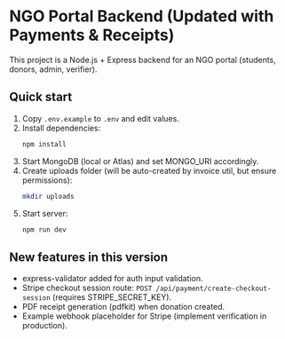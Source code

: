 # NGO Portal Backend (Updated with Payments & Receipts)
This project is a Node.js + Express backend for an NGO portal (students, donors, admin, verifier).
## Quick start
1. Copy `.env.example` to `.env` and edit values.
2. Install dependencies:
   ```bash
   npm install
   ```
3. Start MongoDB (local or Atlas) and set MONGO_URI accordingly.
4. Create uploads folder (will be auto-created by invoice util, but ensure permissions):
   ```bash
   mkdir uploads
   ```
5. Start server:
   ```bash
   npm run dev
   ```
## New features in this version
- express-validator added for auth input validation.
- Stripe checkout session route: `POST /api/payment/create-checkout-session` (requires STRIPE_SECRET_KEY).
- PDF receipt generation (pdfkit) when donation created.
- Example webhook placeholder for Stripe (implement verification in production).
